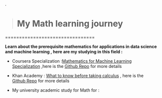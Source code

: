 .


> # My Math learning journey 



================================



**Learn about the prerequisite mathematics for applications in data science and machine learning , here are my studying in this field :**
 
 

- Coursera Specialization  :[Mathematics for Machine Learning Specialization](https://www.coursera.org/specializations/mathematics-machine-learning) ,here is the [Github Repo](https://github.com/nancyalaswad90/Mathematics-for-Machine-Learning-Specialization) for more details



- Khan Academy  : [What to know before taking calculus](https://www.khanacademy.org/math/ap-calculus-ab/ab-limits-new/ap-ab-about/a/ap-calc-prerequisites) , here is the [Github Repo]() for more details



- My university academic study for Math for : 
